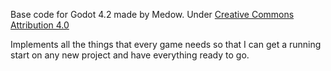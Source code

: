 Base code for Godot 4.2 made by Medow. Under [Creative Commons Attribution 4.0](https://creativecommons.org/licenses/by/4.0/)

Implements all the things that every game needs so that I can get a running start on any new project and have everything ready to go.
